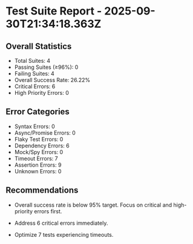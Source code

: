 # Test Suite Report - 2025-09-30T21:34:18.363Z

## Overall Statistics
- Total Suites: 4
- Passing Suites (≥96%): 0
- Failing Suites: 4
- Overall Success Rate: 26.22%
- Critical Errors: 6
- High Priority Errors: 0

## Error Categories
- Syntax Errors: 0
- Async/Promise Errors: 0
- Flaky Test Errors: 0
- Dependency Errors: 6
- Mock/Spy Errors: 0
- Timeout Errors: 7
- Assertion Errors: 9
- Unknown Errors: 0

## Recommendations
- Overall success rate is below 95% target. Focus on critical and high-priority errors first.
- Address 6 critical errors immediately.


- Optimize 7 tests experiencing timeouts.